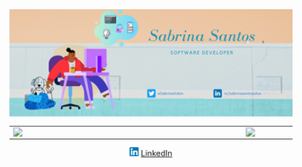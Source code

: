 <img src="/images/Sabrina santos.png">

<center>
<table>
    <tr>
        <td><img width="400px" align="left" src="https://github-readme-stats.vercel.app/api/top-langs/?username=sabrinassantos&hide=html&layout=compact&theme=buefy" /></td>
        <td><img width="495px" align="left" src="https://github-readme-stats.vercel.app/api?username=sabrinassantos&theme=buefy"/></td>
    </tr>   
</table>
    
<a href="www.linkedin.com/in/sabrinasantossilva"><img src="/images/linkedin.png" width="16"></img></a> [LinkedIn](https://www.linkedin.com/in/sabrinasantossilva)
</center>  


<!--
**sabrinassantos/sabrinassantos** is a ✨ _special_ ✨ repository because its `README.md` (this file) appears on your GitHub profile.

Here are some ideas to get you started:

- 🔭 I’m currently working on ...
- 🌱 I’m currently learning ...
- 👯 I’m looking to collaborate on ...
- 🤔 I’m looking for help with ...
- 💬 Ask me about ...
- 📫 How to reach me: ...
- 😄 Pronouns: ...
- ⚡ Fun fact: ...
-->
